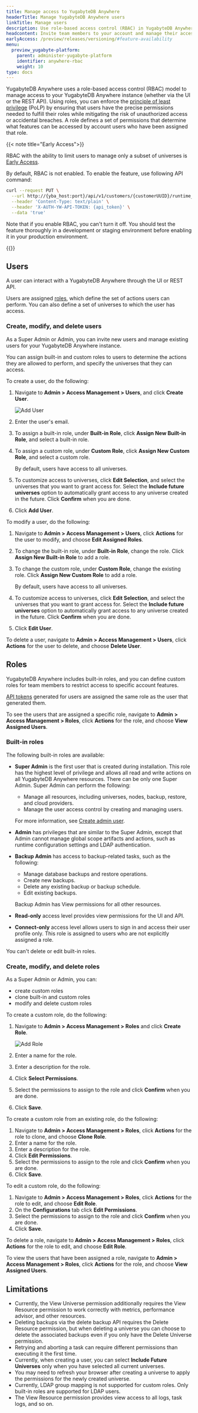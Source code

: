 ```yaml
---
title: Manage access to YugabyteDB Anywhere
headerTitle: Manage YugabyteDB Anywhere users
linkTitle: Manage users
description: Use role-based access control (RBAC) in YugabyteDB Anywhere to manage users and roles.
headcontent: Invite team members to your account and manage their access
earlyAccess: /preview/releases/versioning/#feature-availability
menu:
  preview_yugabyte-platform:
    parent: administer-yugabyte-platform
    identifier: anywhere-rbac
    weight: 10
type: docs
---
```


YugabyteDB Anywhere uses a role-based access control (RBAC) model to manage access to your YugabyteDB Anywhere instance (whether via the UI or the REST API). Using roles, you can enforce the [principle of least privilege](https://en.wikipedia.org/wiki/Principle_of_least_privilege) (PoLP) by ensuring that users have the precise permissions needed to fulfill their roles while mitigating the risk of unauthorized access or accidental breaches. A role defines a set of permissions that determine what features can be accessed by account users who have been assigned that role.

{{< note title="Early Access">}}

RBAC with the ability to limit users to manage only a subset of universes is [Early Access](/preview/releases/versioning/#feature-availability).

By default, RBAC is not enabled. To enable the feature, use following API command:

```sh
curl --request PUT \
  --url http://{yba_host:port}/api/v1/customers/{customerUUID}/runtime_config/00000000-0000-0000-0000-000000000000/key/yb.rbac.use_new_authz \
  --header 'Content-Type: text/plain' \
  --header 'X-AUTH-YW-API-TOKEN: {api_token}' \
  --data 'true'
```

Note that if you enable RBAC, you can't turn it off. You should test the feature thoroughly in a development or staging environment before enabling it in your production environment.

{{</note >}}

## Users

A user can interact with a YugabyteDB Anywhere through the UI or REST API.

Users are assigned [roles](#roles), which define the set of actions users can perform. You can also define a set of universes to which the user has access.

### Create, modify, and delete users

As a Super Admin or Admin, you can invite new users and manage existing users for your YugabyteDB Anywhere instance.

You can assign built-in and custom roles to users to determine the actions they are allowed to perform, and specify the universes that they can access.

To create a user, do the following:

1. Navigate to **Admin > Access Management > Users**, and click **Create User**.

    ![Add User](/images/yp/authorization-platform/add-user.png)

1. Enter the user's email.
1. To assign a built-in role, under **Built-in Role**, click **Assign New Built-in Role**, and select a built-in role.
1. To assign a custom role, under **Custom Role**, click **Assign New Custom Role**, and select a custom role.

    By default, users have access to all universes.

1. To customize access to universes, click **Edit Selection**, and select the universes that you want to grant access for. Select the **Include future universes** option to automatically grant access to any universe created in the future. Click **Confirm** when you are done.
1. Click **Add User**.

To modify a user, do the following:

1. Navigate to **Admin > Access Management > Users**, click **Actions** for the user to modify, and choose **Edit Assigned Roles**.
1. To change the built-in role, under **Built-in Role**, change the role. Click **Assign New Built-in Role** to add a role.
1. To change the custom role, under **Custom Role**, change the existing role. Click **Assign New Custom Role** to add a role.

    By default, users have access to all universes.

1. To customize access to universes, click **Edit Selection**, and select the universes that you want to grant access for. Select the **Include future universes** option to automatically grant access to any universe created in the future. Click **Confirm** when you are done.
1. Click **Edit User**.

To delete a user, navigate to **Admin > Access Management > Users**, click **Actions** for the user to delete, and choose **Delete User**.

## Roles

YugabyteDB Anywhere includes built-in roles, and you can define custom roles for team members to restrict access to specific account features.

[API tokens](../../anywhere-automation/) generated for users are assigned the same role as the user that generated them.

To see the users that are assigned a specific role, navigate to **Admin > Access Management > Roles**, click **Actions** for the role, and choose **View Assigned Users**.

### Built-in roles

The following built-in roles are available:

- **Super Admin** is the first user that is created during installation. This role has the highest level of privilege and allows all read and write actions on all YugabyteDB Anywhere resources. There can be only one Super Admin. Super Admin can perform the following:

  - Manage all resources, including universes, nodes, backup, restore, and cloud providers.
  - Manage the user access control by creating and managing users.

  For more information, see [Create admin user](../../configure-yugabyte-platform/create-admin-user/).

- **Admin** has privileges that are similar to the Super Admin, except that Admin cannot manage global scope artifacts and actions, such as runtime configuration settings and LDAP authentication.

- **Backup Admin** has access to backup-related tasks, such as the following:

  - Manage database backups and restore operations.
  - Create new backups.
  - Delete any existing backup or backup schedule.
  - Edit existing backups.

  Backup Admin has View permissions for all other resources.

- **Read-only** access level provides view permissions for the UI and API.

- **Connect-only** access level allows users to sign in and access their user profile only. This role is assigned to users who are not explicitly assigned a role.

You can't delete or edit built-in roles.

### Create, modify, and delete roles

As a Super Admin or Admin, you can:

- create custom roles
- clone built-in and custom roles
- modify and delete custom roles

To create a custom role, do the following:

1. Navigate to **Admin > Access Management > Roles** and click **Create Role**.

    ![Add Role](/images/yp/authorization-platform/add-role.png)

1. Enter a name for the role.
1. Enter a description for the role.
1. Click **Select Permissions**.
1. Select the permissions to assign to the role and click **Confirm** when you are done.
1. Click **Save**.

To create a custom role from an existing role, do the following:

1. Navigate to **Admin > Access Management > Roles**, click **Actions** for the role to clone, and choose **Clone Role**.
1. Enter a name for the role.
1. Enter a description for the role.
1. Click **Edit Permissions**.
1. Select the permissions to assign to the role and click **Confirm** when you are done.
1. Click **Save**.

To edit a custom role, do the following:

1. Navigate to **Admin > Access Management > Roles**, click **Actions** for the role to edit, and choose **Edit Role**.
1. On the **Configurations** tab click **Edit Permissions**.
1. Select the permissions to assign to the role and click **Confirm** when you are done.
1. Click **Save**.

To delete a role, navigate to **Admin > Access Management > Roles**, click **Actions** for the role to edit, and choose **Edit Role**.

To view the users that have been assigned a role, navigate to **Admin > Access Management > Roles**, click **Actions** for the role, and choose **View Assigned Users**.

## Limitations

- Currently, the View Universe permission additionally requires the View Resource permission to work correctly with metrics, performance advisor, and other resources.
- Deleting backups via the delete backup API requires the Delete Resource permission, but when deleting a universe you can choose to delete the associated backups even if you only have the Delete Universe permission.
- Retrying and aborting a task can require different permissions than executing it the first time.
- Currently, when creating a user, you can select **Include Future Universes** only when you have selected all current universes.
- You may need to refresh your browser after creating a universe to apply the permissions for the newly created universe.
- Currently, LDAP group mapping is not supported for custom roles. Only built-in roles are supported for LDAP users.
- The View Resource permission provides view access to all logs, task logs, and so on.
